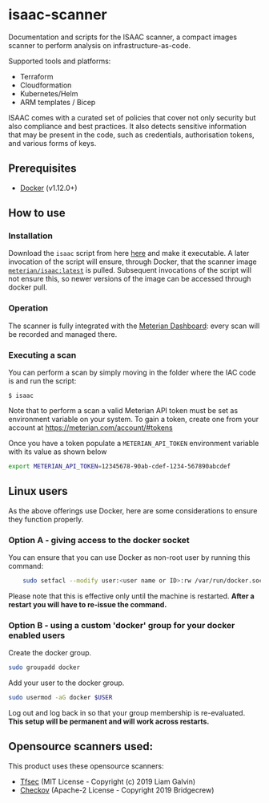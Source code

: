 # isaac-scanner
Documentation and scripts for the ISAAC scanner, a compact images scanner to perform analysis on infrastructure-as-code.

Supported tools and platforms:
- Terraform
- Cloudformation 
- Kubernetes/Helm
- ARM templates / Bicep

ISAAC comes with a curated set of policies that cover not only security but also compliance and best practices. It also detects sensitive information that may be present in the code, such as credentials, authorisation tokens, and various forms of keys.

## Prerequisites
- [Docker](https://docs.docker.com/install/linux/docker-ce/ubuntu/#install-using-the-convenience-script) (v1.12.0+)

## How to use

### Installation
Download the `isaac` script from here [here](https://github.com/MeterianHQ/isaac-scanner/blob/main/isaac) and make it executable. A later invocation of the script will ensure, through Docker, that the scanner image [`meterian/isaac:latest`](https://hub.docker.com/r/meterian/cs-engine) is pulled. Subsequent invocations of the script will not ensure this, so newer versions of the image can be accessed through docker pull. 


### Operation
The scanner is fully integrated with the [Meterian Dashboard](https://www.meterian.com/dashboard/): every scan will be recorded and managed there.

### Executing a scan

You can perform a scan by simply moving in the folder where the IAC code is and run the script:

    $ isaac 

Note that to perform a scan a valid Meterian API token must be set as environment variable on your system. To gain a token, create one from your account at https://meterian.com/account/#tokens

Once you have a token populate a `METERIAN_API_TOKEN` environment variable with its value as shown below

```bash
export METERIAN_API_TOKEN=12345678-90ab-cdef-1234-567890abcdef
```

## Linux users
As the above offerings use Docker, here are some considerations to ensure they function properly.

### Option A - giving access to the docker socket
You can ensure that you can use Docker as non-root user by running this command:

```bash
    sudo setfacl --modify user:<user name or ID>:rw /var/run/docker.sock
```

Please note that this is effective only until the machine is restarted. **After a restart you will have to re-issue the command.**

### Option B - using a custom 'docker' group for your docker enabled users

Create the docker group.
```bash
sudo groupadd docker
```

Add your user to the docker group.
```bash
sudo usermod -aG docker $USER
```

Log out and log back in so that your group membership is re-evaluated. **This setup will be permanent and will work across restarts.**


## Opensource scanners used:

This product uses these opensource scanners:
- [Tfsec](https://github.com/aquasecurity/tfsec) (MIT License - Copyright (c) 2019 Liam Galvin)
- [Checkov](https://github.com/bridgecrewio/checkov) (Apache-2 License - Copyright 2019 Bridgecrew)
